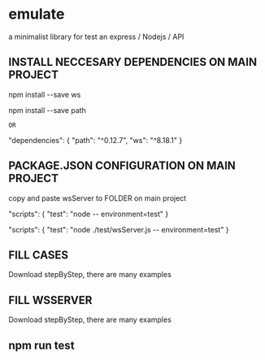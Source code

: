 # emulate
a minimalist library for test an express / Nodejs / API 


## INSTALL NECCESARY DEPENDENCIES ON MAIN PROJECT

npm install --save ws

npm install --save path

    OR

"dependencies": {
    "path": "^0.12.7",
    "ws": "^8.18.1"
}


## PACKAGE.JSON CONFIGURATION ON MAIN PROJECT

copy and paste wsServer <FOLDER> to FOLDER on main project


"scripts": {
    "test": "node <FOLDER> -- environment=test"
}


"scripts": {
    "test": "node ./test/wsServer.js -- environment=test"
}


## FILL CASES
  
  Download stepByStep, there are many examples

## FILL WSSERVER

 Download stepByStep, there are many examples

## npm run test

